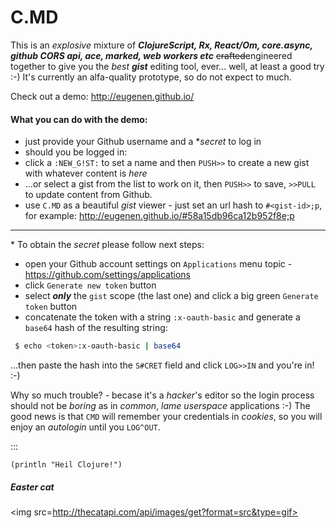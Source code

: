 
# C.MD

This is an *explosive* mixture of ***ClojureScript, Rx, React/Om, core.async, github CORS api, ace, marked, web workers etc***  ~~crafted~~engineered together to give you the *best* ***gist*** editing tool, ever... well, at least a good try :-)
It's currently an alfa-quality prototype, so do not expect to much.

Check out a demo: <http://eugenen.github.io/>

#### What you can do with the demo:

- just provide your Github username and a **secret* to log in
- should you be logged in:
 - click a `:NEW_G!ST:` to set a name and then `PUSH>>` to create a new gist with whatever content is *here*
 - ...or select a gist from the list to work on it, then `PUSH>>` to save, `>>PULL` to update content from Github.
- use `C.MD` as a beautiful *gist* viewer - just set an url hash to `#<gist-id>;p`, for example: <http://eugenen.github.io/#58a15db96ca12b952f8e;p>


***

\* To obtain the *secret* please follow next steps:

- open your Github account settings on `Applications` menu topic - https://github.com/settings/applications
- click `Generate new token` button
- select ***only*** the `gist` scope (the last one) and click a big green `Generate token` button
- concatenate the token with a string `:x-oauth-basic` and generate a `base64` hash of the resulting string:
 ```bash
  $ echo <token>:x-oauth-basic | base64
 ```

...then paste the hash into the `S#CRET` field and click `LOG>>IN` and you're in! :-)

Why so much trouble? - becase it's a *hacker*'s editor so the login process should not be *boring* as in *common*, *lame* *userspace* applications :-) The good news is that `CMD` will remember your credentials in *cookies*, so you will enjoy an *autologin* until you `LOG^OUT`.


:::

```
(println "Heil Clojure!")
```

##### *Easter cat*

<img src=http://thecatapi.com/api/images/get?format=src&type=gif>


    
